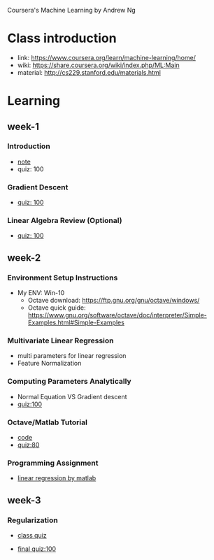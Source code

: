 Coursera's Machine Learning by Andrew Ng


# Class introduction

* link: https://www.coursera.org/learn/machine-learning/home/
* wiki: https://share.coursera.org/wiki/index.php/ML:Main
* material: http://cs229.stanford.edu/materials.html

# Learning


## week-1

### Introduction

* [note](https://github.com/ybdesire/training/blob/master/coursera_machine_learning_andrewng/week_1/Introduction.md)
* quiz: 100


### Gradient Descent

* [quiz: 100](https://github.com/ybdesire/training/blob/master/coursera_machine_learning_andrewng/week_1/quiz_Linear%20Regression%20with%20One%20Variable.docx)

### Linear Algebra Review (Optional)

* [quiz: 100](https://github.com/ybdesire/training/blob/master/coursera_machine_learning_andrewng/week_1/quiz_Linear%20Algebra.docx)


## week-2

### Environment Setup Instructions

* My ENV: Win-10
   * Octave download: https://ftp.gnu.org/gnu/octave/windows/
   * Octave quick guide: https://www.gnu.org/software/octave/doc/interpreter/Simple-Examples.html#Simple-Examples

### Multivariate Linear Regression

* multi parameters for linear regression
* Feature Normalization

### Computing Parameters Analytically

* Normal Equation VS Gradient descent
* [quiz:100](https://github.com/ybdesire/training/blob/master/coursera_machine_learning_andrewng/week_2/quiz_Linear%20Regression%20with%20Multiple%20Variables.docx)

### Octave/Matlab Tutorial

* [code](https://github.com/ybdesire/training/blob/master/coursera_machine_learning_andrewng/week_2/octave)
* [quiz:80](https://github.com/ybdesire/training/blob/master/coursera_machine_learning_andrewng/week_2/quiz_Octave%20Matlab%20Tutorial.docx)

### Programming Assignment

* [linear regression by matlab](https://github.com/ybdesire/training/blob/master/coursera_machine_learning_andrewng/week_2/machine-learning-ex1/ex1)


## week-3

### Regularization
* [class quiz](https://github.com/ybdesire/training/blob/master/coursera_machine_learning_andrewng/week_3/quiz_class_Regularized%20Logistic%20Regression.docx)

* [final quiz:100](https://github.com/ybdesire/training/blob/master/coursera_machine_learning_andrewng/week_3/quiz_week.docx)






